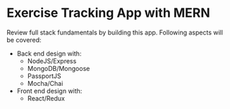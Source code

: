 # Exercise Tracking App with MERN

Review full stack fundamentals by building this app. Following aspects will be covered:

- Back end design with:
  - NodeJS/Express
  - MongoDB/Mongoose
  - PassportJS
  - Mocha/Chai
- Front end design with:
  - React/Redux